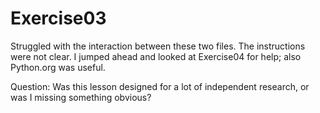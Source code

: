# Exercise03
Struggled with the interaction between these two files. The instructions were not clear. I jumped ahead and looked at Exercise04 for help; also Python.org was useful.

Question: Was this lesson designed for a lot of independent research, or was I missing something obvious? 
